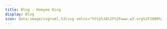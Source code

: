 ```yaml
---
title: Blog - Homyee King
display: Blog
icon: data:image/svg+xml,%3Csvg xmlns="http%3A%2F%2Fwww.w3.org%2F2000%2Fsvg" width="462" height="512" viewBox="0 0 462 512"%3E%3Cpath fill="currentColor" d="m355.011 174.652l-124.187 71.722l-124.194-71.718l124.194-68.321l124.187 68.317zm-113.199 90.782v131.152l123.768-68.067V193.953l-123.768 71.481zM16.18 395.744L219.812 510.93v-89.236L92.49 351.672l-76.31 44.072zm203.632.842V265.419L96.044 193.947V328.52l123.768 68.067zm22-395.515V87.27l135.466 74.522l73.541-42.472L241.812 1.07zm127.344 350.59l-127.344 70.033v89.235l203.658-115.2l-76.314-44.068zm18.424-170.413v155.648l74.044 42.758v-241.17l-74.044 42.764zM84.362 161.796l135.45-74.513V1.071L10.805 119.319l73.557 42.477zM74.044 336.92V181.243L0 138.485v241.198l74.044-42.763z"%2F%3E%3C%2Fsvg%3E
---
```


<BlogList />
